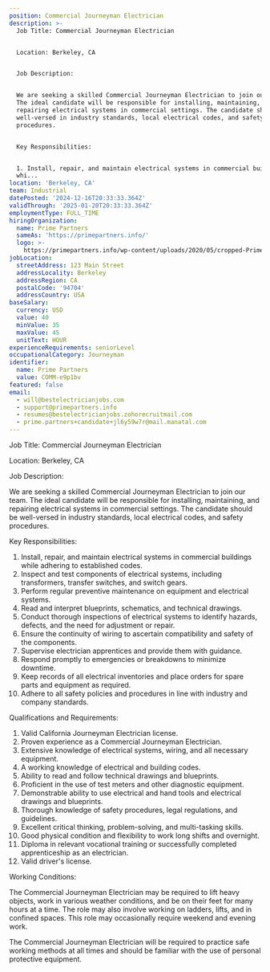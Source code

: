 ```yaml
---
position: Commercial Journeyman Electrician
description: >-
  Job Title: Commercial Journeyman Electrician


  Location: Berkeley, CA


  Job Description:


  We are seeking a skilled Commercial Journeyman Electrician to join our team.
  The ideal candidate will be responsible for installing, maintaining, and
  repairing electrical systems in commercial settings. The candidate should be
  well-versed in industry standards, local electrical codes, and safety
  procedures.


  Key Responsibilities:


  1. Install, repair, and maintain electrical systems in commercial buildings
  whi...
location: 'Berkeley, CA'
team: Industrial
datePosted: '2024-12-16T20:33:33.364Z'
validThrough: '2025-01-20T20:33:33.364Z'
employmentType: FULL_TIME
hiringOrganization:
  name: Prime Partners
  sameAs: 'https://primepartners.info/'
  logo: >-
    https://primepartners.info/wp-content/uploads/2020/05/cropped-Prime-Partners-Logo-NO-BG-1-1.png
jobLocation:
  streetAddress: 123 Main Street
  addressLocality: Berkeley
  addressRegion: CA
  postalCode: '94704'
  addressCountry: USA
baseSalary:
  currency: USD
  value: 40
  minValue: 35
  maxValue: 45
  unitText: HOUR
experienceRequirements: seniorLevel
occupationalCategory: Journeyman
identifier:
  name: Prime Partners
  value: COMM-e9p1bv
featured: false
email:
  - will@bestelectricianjobs.com
  - support@primepartners.info
  - resumes@bestelectricianjobs.zohorecruitmail.com
  - prime.partners+candidate+jl6y59w7r@mail.manatal.com
---
```




Job Title: Commercial Journeyman Electrician

Location: Berkeley, CA

Job Description:

We are seeking a skilled Commercial Journeyman Electrician to join our team. The ideal candidate will be responsible for installing, maintaining, and repairing electrical systems in commercial settings. The candidate should be well-versed in industry standards, local electrical codes, and safety procedures.

Key Responsibilities:

1. Install, repair, and maintain electrical systems in commercial buildings while adhering to established codes.
2. Inspect and test components of electrical systems, including transformers, transfer switches, and switch gears.
3. Perform regular preventive maintenance on equipment and electrical systems.
4. Read and interpret blueprints, schematics, and technical drawings.
5. Conduct thorough inspections of electrical systems to identify hazards, defects, and the need for adjustment or repair.
6. Ensure the continuity of wiring to ascertain compatibility and safety of the components.
7. Supervise electrician apprentices and provide them with guidance.
8. Respond promptly to emergencies or breakdowns to minimize downtime.
9. Keep records of all electrical inventories and place orders for spare parts and equipment as required.
10. Adhere to all safety policies and procedures in line with industry and company standards.

Qualifications and Requirements:

1. Valid California Journeyman Electrician license.
2. Proven experience as a Commercial Journeyman Electrician.
3. Extensive knowledge of electrical systems, wiring, and all necessary equipment.
4. A working knowledge of electrical and building codes.
5. Ability to read and follow technical drawings and blueprints.
6. Proficient in the use of test meters and other diagnostic equipment.
7. Demonstrable ability to use electrical and hand tools and electrical drawings and blueprints.
8. Thorough knowledge of safety procedures, legal regulations, and guidelines.
9. Excellent critical thinking, problem-solving, and multi-tasking skills.
10. Good physical condition and flexibility to work long shifts and overnight.
11. Diploma in relevant vocational training or successfully completed apprenticeship as an electrician.
12. Valid driver's license.

Working Conditions:

The Commercial Journeyman Electrician may be required to lift heavy objects, work in various weather conditions, and be on their feet for many hours at a time. The role may also involve working on ladders, lifts, and in confined spaces. This role may occasionally require weekend and evening work.

The Commercial Journeyman Electrician will be required to practice safe working methods at all times and should be familiar with the use of personal protective equipment.
